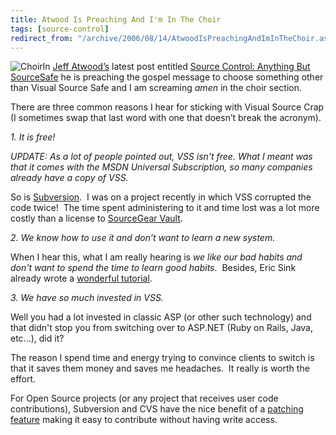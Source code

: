 ```yaml
---
title: Atwood Is Preaching And I'm In The Choir
tags: [source-control]
redirect_from: "/archive/2006/08/14/AtwoodIsPreachingAndImInTheChoir.aspx/"
---
```


![Choir](https://haacked.com/assets/images/AtwoodIsPreachingAndImInTheChoir_CE5B/choir_thumb6.jpg)In
[Jeff Atwood’s](http://www.codinghorror.com/blog/ "Jeff Atwood's Blog")
latest post entitled [Source Control: Anything But
SourceSafe](http://www.codinghorror.com/blog/archives/000660.html "Atwood on Source Control")
he is preaching the gospel message to choose something other than Visual
Source Safe and I am screaming *amen* in the choir section.

There are three common reasons I hear for sticking with Visual Source
Crap (I sometimes swap that last word with one that doesn’t break the
acronym).

*1. It is free!*

*UPDATE: As a lot of people pointed out, VSS isn't free. What I meant
was that it comes with the MSDN Universal Subscription, so many
companies already have a copy of VSS.*

So is
[Subversion](http://subversion.tigris.org/ "Subversion on Tigris").  I
was on a project recently in which VSS corrupted the code twice!  The
time spent administering to it and time lost was a lot more costly than
a license to [SourceGear
Vault](http://www.sourcegear.com/vault/ "Vault").

*2. We know how to use it and don’t want to learn a new system.*

When I hear this, what I am really hearing is *we like our bad habits
and don't want to spend the time to learn good habits*.  Besides, Eric
Sink already wrote a [wonderful
tutorial](http://www.ericsink.com/scm/source_control.html "Source Control Howto").

*3. We have so much invested in VSS.*

Well you had a lot invested in classic ASP (or other such technology)
and that didn't stop you from switching over to ASP.NET (Ruby on Rails,
Java, etc...), did it?

The reason I spend time and energy trying to convince clients to switch
is that it saves them money and saves me headaches.  It really is worth
the effort.

For Open Source projects (or any project that receives user code
contributions), Subversion and CVS have the nice benefit of a [patching
feature](http://www.hanselman.com/blog/ExampleHowToContributeAPatchToAnOpenSourceProjectLikeDasBlog.aspx "Contribute a patch")
making it easy to contribute without having write access.

